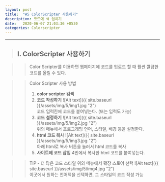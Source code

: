 ```yaml
---
layout: post
title:  "#5 ColorScripter 사용하기"
description: 코드에 색 입히기
date:   2020-06-07 21:03:36 +0530
categories: Colorscripter
---
```


* * * 

> ## I. ColorScripter 사용하기   
   
>   > Color Scripter를 이용하면 웹페이지에 코드를 업로드 할 때 훨씬 깔끔한 코드를 올릴 수 있다.

>   > Color Scripter 사용 방법   
>   > 1. **color scripter 검색**   
>   > 2. **코드 작성하기**
![Alt text]({{ site.baseurl }}/assets/img/5/img1.jpg "2")   
코드 입력칸에 코드를 붙여넣는다. (또는 입력도 가능)
>   > 3. **코드 설정하기**
![Alt text]({{ site.baseurl }}/assets/img/5/img2.jpg "2")   
위의 메뉴에서 프로그래밍 언어, 스타일, 배경 등을 설정한다.
>   > 4. **html 코드 복사**
![Alt text]({{ site.baseurl }}/assets/img/5/img3.jpg "2")   
아래 html로 복사 버튼을 눌러서 html 코드를 복사
>   > 5. **사이트에 코드 삽입**
4번에서 복사한 html 코드를 붙여넣는다.

>   > TIP - 더 많은 코드 스타일
>   > 위의 메뉴에서 확장 스토어 선택
![Alt text]({{ site.baseurl }}/assets/img/5/img4.jpg "2")   
>   > 이곳에서 원하는 언어팩을 선택하면, 그 스타일의 코드 작성 가능